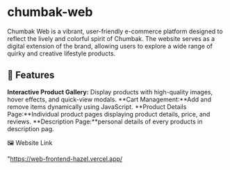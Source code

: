 # chumbak-web

Chumbak Web is a vibrant, user-friendly e-commerce platform designed to reflect the lively and colorful spirit of Chumbak. The website serves as a digital extension of the brand, allowing users to explore a wide range of quirky and creative lifestyle products.


## 🚀 Features

**Interactive Product Gallery:** Display products with high-quality images, hover effects, and quick-view modals.
**Cart Management:**Add and remove items dynamically using JavaScript.
**Product Details Page:**Individual product pages displaying product details, price, and reviews.
**Description Page:**personal details of every products in description pag.


🖼️ Website Link


"https://web-frontend-hazel.vercel.app/
